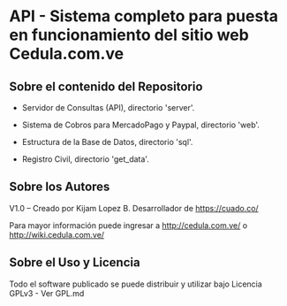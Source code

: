 API - Sistema completo para puesta en funcionamiento del sitio web Cedula.com.ve
==========================

## Sobre el contenido del Repositorio

- Servidor de Consultas (API), directorio 'server'.

- Sistema de Cobros para MercadoPago y Paypal, directorio 'web'.

- Estructura de la Base de Datos, directorio 'sql'.

- Registro Civil, directorio 'get_data'.

## Sobre los Autores

V1.0 – Creado por Kijam Lopez B. Desarrollador de https://cuado.co/

Para mayor información puede ingresar a http://cedula.com.ve/ o http://wiki.cedula.com.ve/

## Sobre el Uso y Licencia

Todo el software publicado se puede distribuir y utilizar bajo Licencia GPLv3 - Ver GPL.md

